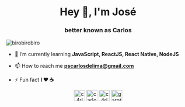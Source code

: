 <h1 align="center">Hey 👋, I'm José</h1>
<h3 align="center">better known as Carlos</h3>

<p align="left"> <img src="https://komarev.com/ghpvc/?username=birobirobiro" alt="birobirobiro" /> </p>

- 🌱 I’m currently learning **JavaScript, ReactJS, React Native, NodeJS**

- 📫 How to reach me **pscarlosdelima@gmail.com**

- ⚡ Fun fact **I ❤️️ ☕**

<p align="center">
<a href="https://twitter.com/c4rlosaraujo" target="blank"><img align="center" src="https://cdn.jsdelivr.net/npm/simple-icons@3.0.1/icons/twitter.svg" alt="c4rlosaraujo" height="30" width="30" /></a>
<a href="https://linkedin.com/in/carlosaraujo" target="blank"><img align="center" src="https://cdn.jsdelivr.net/npm/simple-icons@3.0.1/icons/linkedin.svg" alt="carlosaraujo" height="30" width="30" /></a>
<a href="https://instagram.com/c4rlosaraujo" target="blank"><img align="center" src="https://cdn.jsdelivr.net/npm/simple-icons@3.0.1/icons/instagram.svg" alt="c4rlosaraujo" height="30" width="30" /></a>
<a href="https://www.youtube.com/c/garotosapeka" target="blank"><img align="center" src="https://cdn.jsdelivr.net/npm/simple-icons@3.0.1/icons/youtube.svg" alt="garotosapeka" height="30" width="30" /></a>
</p>
